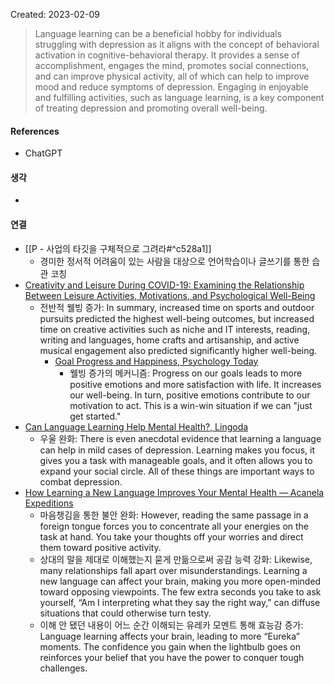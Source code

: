 Created: 2023-02-09

>Language learning can be a beneficial hobby for individuals struggling with depression as it aligns with the concept of behavioral activation in cognitive-behavioral therapy. It provides a sense of accomplishment, engages the mind, promotes social connections, and can improve physical activity, all of which can help to improve mood and reduce symptoms of depression. Engaging in enjoyable and fulfilling activities, such as language learning, is a key component of treating depression and promoting overall well-being.

#### References
- ChatGPT

#### 생각
- 

#### 연결
- [[P - 사업의 타깃을 구체적으로 그려라#^c528a1]]
    - 경미한 정서적 어려움이 있는 사람을 대상으로 언어학습이나 글쓰기를 통한 습관 코칭
- [Creativity and Leisure During COVID-19: Examining the Relationship Between Leisure Activities, Motivations, and Psychological Well-Being](https://www.frontiersin.org/articles/10.3389/fpsyg.2021.609967/full#:~:text=In%20summary%2C%20increased%20time%20on%20sports,also%20predicted%20significantly%20higher%20well%2Dbeing.)
    - 전반적 웰빙 증가: In summary, increased time on sports and outdoor pursuits predicted the highest well-being outcomes, but increased time on creative activities such as niche and IT interests, reading, writing and languages, home crafts and artisanship, and active musical engagement also predicted significantly higher well-being.
        - [Goal Progress and Happiness, Psychology Today](https://www.psychologytoday.com/us/blog/dont-delay/200806/goal-progress-and-happiness#:~:text=Progress%20on%20our%20goals%20leads%20to%20more%20positive%20emotions%20and%20more%20satisfaction%20with%20life.%20It%20increases%20our%20well%2Dbeing.%20In%20turn%2C%20positive%20emotions%20contribute%20to%20our%20motivation%20to%20act.%20This%20is%20a%20win%2Dwin%20situation%20if%20we%20can%20%22just%20get%20started.%22)
            - 웰빙 증가의 메커니즘: Progress on our goals leads to more positive emotions and more satisfaction with life. It increases our well-being. In turn, positive emotions contribute to our motivation to act. This is a win-win situation if we can "just get started."
- [Can Language Learning Help Mental Health?, Lingoda](https://blog.lingoda.com/en/learning-languages-mental-health-benefits/#:~:text=There%20is%20even%20anecdotal%20evidence%20that%20learning%20a%20language%20can%20help%20in%20mild%20cases%20of%20depression.%20Learning%20makes%20you%20focus%2C%20it%20gives%20you%20a%20task%20with%20manageable%20goals%2C%20and%20it%20often%20allows%20you%20to%20expand%20your%20social%20circle.%20All%20of%20these%20things%20are%20important%20ways%20to%20combat%20depression.)
    - 우울 완화: There is even anecdotal evidence that learning a language can help in mild cases of depression. Learning makes you focus, it gives you a task with manageable goals, and it often allows you to expand your social circle. All of these things are important ways to combat depression.
- [How Learning a New Language Improves Your Mental Health — Acanela Expeditions](https://www.acanela.com/blog/how-learning-a-new-language-improves-your-mental-health#:~:text=However%2C%20reading%20the%20same%20passage%20in%20a%20foreign%20tongue%20forces%20you%20to%20concentrate%20all%20your%20energies%20on%20the%20task%20at%20hand.%20You%20take%20your%20thoughts%20off%20your%20worries%20and%20direct%20them%20toward%20positive%20activity.%C2%A0)
    - 마음챙김을 통한 불안 완화: However, reading the same passage in a foreign tongue forces you to concentrate all your energies on the task at hand. You take your thoughts off your worries and direct them toward positive activity.
    - 상대의 말을 제대로 이해했는지 묻게 만듦으로써 공감 능력 강화: Likewise, many relationships fall apart over misunderstandings. Learning a new language can affect your brain, making you more open-minded toward opposing viewpoints. The few extra seconds you take to ask yourself, “Am I interpreting what they say the right way,” can diffuse situations that could otherwise turn testy.
    - 이해 안 됐던 내용이 어느 순간 이해되는 유레카 모멘트 통해 효능감 증가: Language learning affects your brain, leading to more “Eureka” moments. The confidence you gain when the lightbulb goes on reinforces your belief that you have the power to conquer tough challenges.